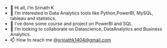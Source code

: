 - 👋 Hi all, I’m Srinath K
- 👀 I’m interested in Data Analytics tools like Python,PowerBI, MySQL, tableau and statistics.
- 🌱 I’ve done some course and project on PowerBI and SQL.
- 💞️ I’m looking to collaborate on Datascience, DataAnalytics and Business Analytics.
- 📫 How to reach me @srinathk1404@gmail.com

<!---
srinathkumar7/srinathkumar7 is a ✨ special ✨ repository because its `README.md` (this file) appears on your GitHub profile.
You can click the Preview link to take a look at your changes.
--->
